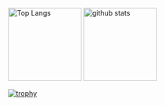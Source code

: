 <p align="left">
  <img alt="Top Langs" height="150px" src="https://github-readme-stats.vercel.app/api/top-langs/?username=xxbokusu&layout=compact&theme=tokyonight" />
  <img alt="github stats" height="150px" src="https://github-readme-stats.vercel.app/api?username=xxbokusu&theme=tokyonight&show_icons=true" />
</p>  

[![trophy](https://github-profile-trophy.vercel.app/?username=xxbokusu&theme=tokyonight&column=4
)](https://github.com/ryo-ma/github-profile-trophy)

<!--
**xxbokusu/xxbokusu** is a ✨ _special_ ✨ repository because its `README.md` (this file) appears on your GitHub profile.

Here are some ideas to get you started:

- 🔭 I’m currently working on ...
- 🌱 I’m currently learning ...
- 👯 I’m looking to collaborate on ...
- 🤔 I’m looking for help with ...
- 💬 Ask me about ...
- 📫 How to reach me: ...
- 😄 Pronouns: ...
- ⚡ Fun fact: ...
-->
